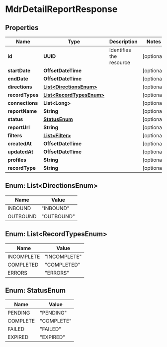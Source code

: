 

# MdrDetailReportResponse


## Properties

| Name | Type | Description | Notes |
|------------ | ------------- | ------------- | -------------|
|**id** | **UUID** | Identifies the resource |  [optional] |
|**startDate** | **OffsetDateTime** |  |  [optional] |
|**endDate** | **OffsetDateTime** |  |  [optional] |
|**directions** | [**List&lt;DirectionsEnum&gt;**](#List&lt;DirectionsEnum&gt;) |  |  [optional] |
|**recordTypes** | [**List&lt;RecordTypesEnum&gt;**](#List&lt;RecordTypesEnum&gt;) |  |  [optional] |
|**connections** | **List&lt;Long&gt;** |  |  [optional] |
|**reportName** | **String** |  |  [optional] |
|**status** | [**StatusEnum**](#StatusEnum) |  |  [optional] |
|**reportUrl** | **String** |  |  [optional] |
|**filters** | [**List&lt;Filter&gt;**](Filter.md) |  |  [optional] |
|**createdAt** | **OffsetDateTime** |  |  [optional] |
|**updatedAt** | **OffsetDateTime** |  |  [optional] |
|**profiles** | **String** |  |  [optional] |
|**recordType** | **String** |  |  [optional] |



## Enum: List&lt;DirectionsEnum&gt;

| Name | Value |
|---- | -----|
| INBOUND | &quot;INBOUND&quot; |
| OUTBOUND | &quot;OUTBOUND&quot; |



## Enum: List&lt;RecordTypesEnum&gt;

| Name | Value |
|---- | -----|
| INCOMPLETE | &quot;INCOMPLETE&quot; |
| COMPLETED | &quot;COMPLETED&quot; |
| ERRORS | &quot;ERRORS&quot; |



## Enum: StatusEnum

| Name | Value |
|---- | -----|
| PENDING | &quot;PENDING&quot; |
| COMPLETE | &quot;COMPLETE&quot; |
| FAILED | &quot;FAILED&quot; |
| EXPIRED | &quot;EXPIRED&quot; |



